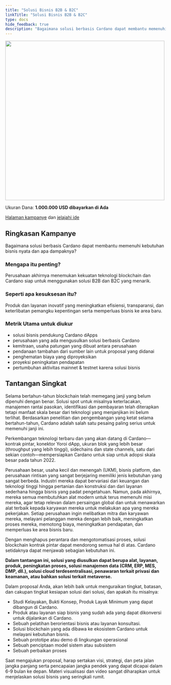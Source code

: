```yaml
---
title: "Solusi Bisnis B2B & B2C"
linkTitle: "Solusi Bisnis B2B & B2C"
type: docs
hide_feedback: true
description: "Bagaimana solusi berbasis Cardano dapat membantu memenuhi kebutuhan bisnis nyata dan apa dampaknya?"
---
```


<img src="https://cardano.ideascale.com/community-library/accounts/93/936143/Public/13-Business-Solutions-B2B--B2C-7b4b0f.png" style="width:500px;height500px">

Ukuran Dana: **1.000.000 USD dibayarkan di Ada**

[Halaman kampanye](https://cardano.ideascale.com/c/idea/382660) dan [jelajahi ide](https://cardano.ideascale.com/c/campaigns/26445/stage/all/ideas/unspecified)

## Ringkasan Kampanye

Bagaimana solusi berbasis Cardano dapat membantu memenuhi kebutuhan bisnis nyata dan apa dampaknya?

### Mengapa itu penting?

Perusahaan akhirnya menemukan kekuatan teknologi blockchain dan Cardano siap untuk menggunakan solusi B2B dan B2C yang menarik.

### Seperti apa kesuksesan itu?

Produk dan layanan inovatif yang meningkatkan efisiensi, transparansi, dan keterlibatan pemangku kepentingan serta memperluas bisnis ke area baru.

### Metrik Utama untuk diukur

- solusi bisnis pendukung Cardano dApps
- perusahaan yang ada mengusulkan solusi berbasis Cardano
- kemitraan, usaha patungan yang dibuat antara perusahaan
- pendanaan tambahan dari sumber lain untuk proposal yang didanai
- penghematan biaya yang diproyeksikan
- proyeksi peningkatan pendapatan
- pertumbuhan aktivitas mainnet &amp; testnet karena solusi bisnis

## Tantangan Singkat

Selama bertahun-tahun blockchain telah memegang janji yang belum dipenuhi dengan benar. Solusi spot untuk misalnya keterlacakan, manajemen rantai pasokan, identifikasi dan pembayaran telah diterapkan tetapi manfaat skala besar dari teknologi yang menjanjikan ini belum terlihat. Berdasarkan penelitian dan pengembangan yang ketat selama bertahun-tahun, Cardano adalah salah satu pesaing paling serius untuk memenuhi janji ini.

Perkembangan teknologi terbaru dan yang akan datang di Cardano—kontrak pintar, konektor Yoroi dApp, ukuran blok yang lebih besar (throughput yang lebih tinggi), sidechains dan state channels, satu dari sekian contoh—mempersiapkan Cardano untuk siap untuk adopsi skala besar pada tahun 2022.

Perusahaan besar, usaha kecil dan menengah (UKM), bisnis platform, dan perusahaan rintisan yang sangat berjejaring memiliki jenis kebutuhan yang sangat berbeda. Industri mereka dapat bervariasi dari keuangan dan teknologi tinggi hingga pertanian dan konstruksi dan dari layanan sederhana hingga bisnis yang padat pengetahuan. Namun, pada akhirnya, mereka semua membutuhkan alat modern untuk terus memenuhi misi mereka, agar tetap relevan dalam persaingan global dan untuk menawarkan alat terbaik kepada karyawan mereka untuk melakukan apa yang mereka pekerjakan. Setiap perusahaan ingin melibatkan mitra dan karyawan mereka, melayani pelanggan mereka dengan lebih baik, meningkatkan proses mereka, memotong biaya, meningkatkan pendapatan, dan memperluas ke area bisnis baru.

Dengan menghapus perantara dan mengotomatisasi proses, solusi blockchain kontrak pintar dapat mendorong semua hal di atas. Cardano setidaknya dapat menjawab sebagian kebutuhan ini.

**Dalam tantangan ini, solusi yang diusulkan dapat berupa alat, layanan, produk, peningkatan proses, solusi manajemen data (CRM, ERP, MES, DMP, dll.), solusi cloud terdesentralisasi, penawaran terkait privasi dan keamanan, atau bahkan solusi terkait metaverse.**

Dalam proposal Anda, akan lebih baik untuk menguraikan tingkat, batasan, dan cakupan tingkat kesiapan solusi dari solusi, dan apakah itu misalnya:

- Studi Kelayakan, Bukti Konsep, Produk Layak Minimum yang dapat dibangun di Cardano.
- Produk atau layanan siap bisnis yang sudah ada yang dapat dikonversi untuk dijalankan di Cardano.
- Sebuah pelatihan berorientasi bisnis atau layanan konsultasi.
- Solusi blockchain yang ada dibawa ke ekosistem Cardano untuk melayani kebutuhan bisnis.
- Sebuah prototipe atau demo di lingkungan operasional
- Sebuah penciptaan model sistem atau subsistem
- Sebuah perbaikan proses

Saat mengajukan proposal, harap sertakan visi, strategi, dan peta jalan jangka panjang serta pencapaian jangka pendek yang dapat dicapai dalam 6-9 bulan ke depan. Materi visualisasi dan video sangat diharapkan untuk menjelaskan solusi bisnis yang seringkali rumit.
